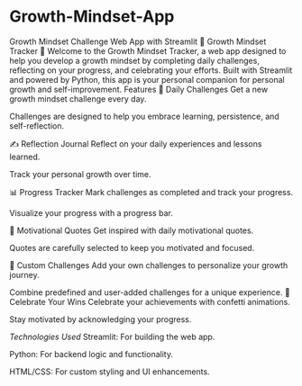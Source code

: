 # Growth-Mindset-App
Growth Mindset Challenge Web App with Streamlit
🌱 Growth Mindset Tracker 🚀
Welcome to the Growth Mindset Tracker, a web app designed to help you develop a growth mindset by completing daily challenges, reflecting on your progress, and celebrating your efforts. Built with Streamlit and powered by Python, this app is your personal companion for personal growth and self-improvement.
Features
🌟 Daily Challenges
Get a new growth mindset challenge every day.

Challenges are designed to help you embrace learning, persistence, and self-reflection.

✍️ Reflection Journal
Reflect on your daily experiences and lessons learned.

Track your personal growth over time.

📊 Progress Tracker
Mark challenges as completed and track your progress.

Visualize your progress with a progress bar.

💬 Motivational Quotes
Get inspired with daily motivational quotes.

Quotes are carefully selected to keep you motivated and focused.

🎨 Custom Challenges
Add your own challenges to personalize your growth journey.

Combine predefined and user-added challenges for a unique experience.
🎉 Celebrate Your Wins
Celebrate your achievements with confetti animations.

Stay motivated by acknowledging your progress.

*Technologies Used*
Streamlit: For building the web app.

Python: For backend logic and functionality.

HTML/CSS: For custom styling and UI enhancements.

